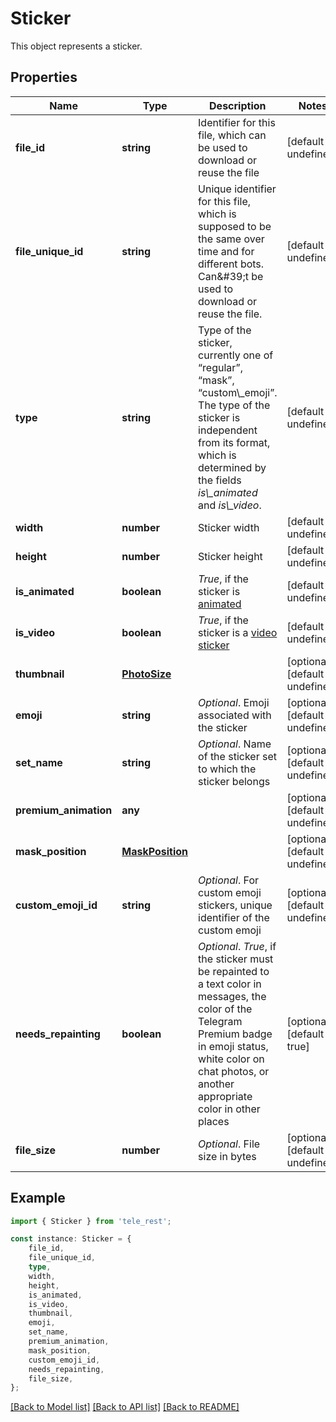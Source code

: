 # Sticker

This object represents a sticker.

## Properties

Name | Type | Description | Notes
------------ | ------------- | ------------- | -------------
**file_id** | **string** | Identifier for this file, which can be used to download or reuse the file | [default to undefined]
**file_unique_id** | **string** | Unique identifier for this file, which is supposed to be the same over time and for different bots. Can\&#39;t be used to download or reuse the file. | [default to undefined]
**type** | **string** | Type of the sticker, currently one of “regular”, “mask”, “custom\\_emoji”. The type of the sticker is independent from its format, which is determined by the fields *is\\_animated* and *is\\_video*. | [default to undefined]
**width** | **number** | Sticker width | [default to undefined]
**height** | **number** | Sticker height | [default to undefined]
**is_animated** | **boolean** | *True*, if the sticker is [animated](https://telegram.org/blog/animated-stickers) | [default to undefined]
**is_video** | **boolean** | *True*, if the sticker is a [video sticker](https://telegram.org/blog/video-stickers-better-reactions) | [default to undefined]
**thumbnail** | [**PhotoSize**](PhotoSize.md) |  | [optional] [default to undefined]
**emoji** | **string** | *Optional*. Emoji associated with the sticker | [optional] [default to undefined]
**set_name** | **string** | *Optional*. Name of the sticker set to which the sticker belongs | [optional] [default to undefined]
**premium_animation** | **any** |  | [optional] [default to undefined]
**mask_position** | [**MaskPosition**](MaskPosition.md) |  | [optional] [default to undefined]
**custom_emoji_id** | **string** | *Optional*. For custom emoji stickers, unique identifier of the custom emoji | [optional] [default to undefined]
**needs_repainting** | **boolean** | *Optional*. *True*, if the sticker must be repainted to a text color in messages, the color of the Telegram Premium badge in emoji status, white color on chat photos, or another appropriate color in other places | [optional] [default to true]
**file_size** | **number** | *Optional*. File size in bytes | [optional] [default to undefined]

## Example

```typescript
import { Sticker } from 'tele_rest';

const instance: Sticker = {
    file_id,
    file_unique_id,
    type,
    width,
    height,
    is_animated,
    is_video,
    thumbnail,
    emoji,
    set_name,
    premium_animation,
    mask_position,
    custom_emoji_id,
    needs_repainting,
    file_size,
};
```

[[Back to Model list]](../README.md#documentation-for-models) [[Back to API list]](../README.md#documentation-for-api-endpoints) [[Back to README]](../README.md)

